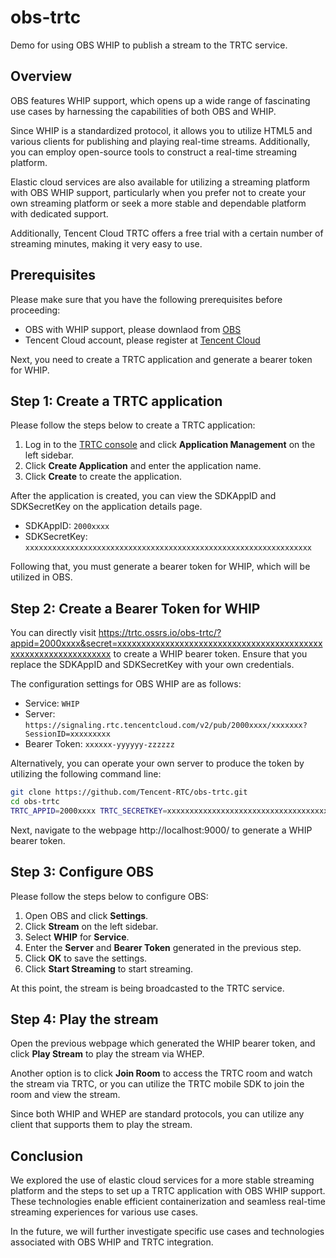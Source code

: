 # obs-trtc

Demo for using OBS WHIP to publish a stream to the TRTC service.

## Overview

OBS features WHIP support, which opens up a wide range of fascinating use cases by 
harnessing the capabilities of both OBS and WHIP.

Since WHIP is a standardized protocol, it allows you to utilize HTML5 and various 
clients for publishing and playing real-time streams. Additionally, you can employ 
open-source tools to construct a real-time streaming platform.

Elastic cloud services are also available for utilizing a streaming platform with 
OBS WHIP support, particularly when you prefer not to create your own streaming 
platform or seek a more stable and dependable platform with dedicated support.

Additionally, Tencent Cloud TRTC offers a free trial with a certain number of 
streaming minutes, making it very easy to use.

## Prerequisites

Please make sure that you have the following prerequisites before proceeding:

- OBS with WHIP support, please downlaod from [OBS](https://obsproject.com/)
- Tencent Cloud account, please register at [Tencent Cloud](https://intl.cloud.tencent.com/)

Next, you need to create a TRTC application and generate a bearer token for WHIP.

## Step 1: Create a TRTC application

Please follow the steps below to create a TRTC application:

1. Log in to the [TRTC console](https://console.cloud.tencent.com/trtc) and click **Application Management** on the left sidebar.
2. Click **Create Application** and enter the application name.
3. Click **Create** to create the application.

After the application is created, you can view the SDKAppID and SDKSecretKey on the application details page.

* SDKAppID: `2000xxxx`
* SDKSecretKey: `xxxxxxxxxxxxxxxxxxxxxxxxxxxxxxxxxxxxxxxxxxxxxxxxxxxxxxxxxxxxxxxx`

Following that, you must generate a bearer token for WHIP, which will be 
utilized in OBS.

## Step 2: Create a Bearer Token for WHIP

You can directly visit https://trtc.ossrs.io/obs-trtc/?appid=2000xxxx&secret=xxxxxxxxxxxxxxxxxxxxxxxxxxxxxxxxxxxxxxxxxxxxxxxxxxxxxxxxxxxxxxxx 
to create a WHIP bearer token. Ensure that you replace the SDKAppID and 
SDKSecretKey with your own credentials.

The configuration settings for OBS WHIP are as follows:

* Service: `WHIP`
* Server: `https://signaling.rtc.tencentcloud.com/v2/pub/2000xxxx/xxxxxxx?SessionID=xxxxxxxxx`
* Bearer Token: `xxxxxx-yyyyyy-zzzzzz`

Alternatively, you can operate your own server to produce the token by utilizing 
the following command line:

```bash
git clone https://github.com/Tencent-RTC/obs-trtc.git
cd obs-trtc
TRTC_APPID=2000xxxx TRTC_SECRETKEY=xxxxxxxxxxxxxxxxxxxxxxxxxxxxxxxxxxxxxxxxxxxxxxxxxxxxxxxxxxxxxxxx go run .
```

Next, navigate to the webpage http://localhost:9000/ to generate a WHIP bearer token.

## Step 3: Configure OBS

Please follow the steps below to configure OBS:

1. Open OBS and click **Settings**.
2. Click **Stream** on the left sidebar.
3. Select **WHIP** for **Service**.
4. Enter the **Server** and **Bearer Token** generated in the previous step.
5. Click **OK** to save the settings.
6. Click **Start Streaming** to start streaming.

At this point, the stream is being broadcasted to the TRTC service.

## Step 4: Play the stream

Open the previous webpage which generated the WHIP bearer token, and click **Play Stream** 
to play the stream via WHEP.

Another option is to click **Join Room** to access the TRTC room and watch the stream via 
TRTC, or you can utilize the TRTC mobile SDK to join the room and view the stream.

Since both WHIP and WHEP are standard protocols, you can utilize any client that supports 
them to play the stream.

## Conclusion

We explored the use of elastic cloud services for a more stable streaming platform and the 
steps to set up a TRTC application with OBS WHIP support. These technologies enable efficient 
containerization and seamless real-time streaming experiences for various use cases.

In the future, we will further investigate specific use cases and technologies associated
with OBS WHIP and TRTC integration.

